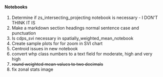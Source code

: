 #### Notebooks
1. Determine if zs_intersecting_projecting notebook is necessary - I DON'T THINK IT IS
2. Make a markdown section headings normal sentence case and punctuation
3. Is cdps_svi necessary in spatially_weighted_mean_notebook
4. Create sample plots for for zoom in SVI chart
5. Centroid issues in new notebook
6. convert whp class numbers to a text field for moderate, high and very high
7. ~~round weighted mean values to two decimals~~
8. fix zonal stats image




